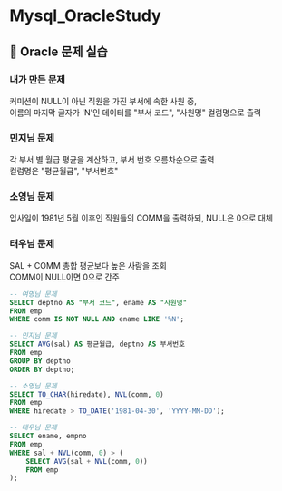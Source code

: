 # Mysql_OracleStudy

## 📘 Oracle 문제 실습

### 내가 만든 문제  
커미션이 NULL이 아닌 직원을 가진 부서에 속한 사원 중,  
이름의 마지막 글자가 'N'인 데이터를 "부서 코드", "사원명" 컬럼명으로 출력

### 민지님 문제  
각 부서 별 월급 평균을 계산하고, 부서 번호 오름차순으로 출력  
컬럼명은 "평균월급", "부서번호"

### 소영님 문제  
입사일이 1981년 5월 이후인 직원들의 COMM을 출력하되, NULL은 0으로 대체

### 태우님 문제  
SAL + COMM 총합 평균보다 높은 사람을 조회  
COMM이 NULL이면 0으로 간주

```sql
-- 여명님 문제
SELECT deptno AS "부서 코드", ename AS "사원명"
FROM emp
WHERE comm IS NOT NULL AND ename LIKE '%N';

-- 민지님 문제
SELECT AVG(sal) AS 평균월급, deptno AS 부서번호
FROM emp
GROUP BY deptno
ORDER BY deptno;

-- 소영님 문제
SELECT TO_CHAR(hiredate), NVL(comm, 0)
FROM emp
WHERE hiredate > TO_DATE('1981-04-30', 'YYYY-MM-DD');

-- 태우님 문제
SELECT ename, empno
FROM emp
WHERE sal + NVL(comm, 0) > (
    SELECT AVG(sal + NVL(comm, 0))
    FROM emp
);
